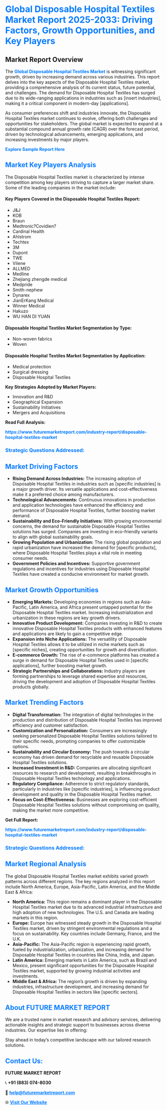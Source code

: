 <h1 style="color: #007BFF;">Global Disposable Hospital Textiles Market Report 2025-2033: Driving Factors, Growth Opportunities, and Key Players</h1>

<section id="overview">
<h2>Market Report Overview</h2>
<p>The <a href="https://www.futuremarketreport.com/industry-report/disposable-hospital-textiles-market" style="color: #007BFF; text-decoration: none;"><strong>Global Disposable Hospital Textiles Market</strong></a> is witnessing significant growth, driven by increasing demand across various industries. This report delves into the key aspects of the Disposable Hospital Textiles market, providing a comprehensive analysis of its current status, future potential, and challenges. The demand for Disposable Hospital Textiles has surged due to its wide-ranging applications in industries such as [insert industries], making it a critical component in modern-day [applications].</p>
<p>As consumer preferences shift and industries innovate, the Disposable Hospital Textiles market continues to evolve, offering both challenges and opportunities for stakeholders. The global market is expected to expand at a substantial compound annual growth rate (CAGR) over the forecast period, driven by technological advancements, emerging applications, and increasing investments by major players.</p>
</section>

<section id="overview">
<p><a href="https://www.futuremarketreport.com/request-sample/reportId=112521" style="color: #007BFF; text-decoration: none;"><strong>Explore Sample Report Here</strong></a></p>
</section>

<section id="key-players">
<h2 style="color: #007BFF;">Market Key Players Analysis</h2>
<p>The Disposable Hospital Textiles market is characterized by intense competition among key players striving to capture a larger market share. Some of the leading companies in the market include:</p>
<h4>Key Players Covered in the Disposable Hospital Textiles Report:</h4>
<ul><li>J&amp;J</li><li>KOB</li><li>Braun</li><li>Medtronic?Covidien?</li><li>Cardinal Health</li><li>Ahlstrom</li><li>Techtex</li><li>3M</li><li>Dupont</li><li>TWE</li><li>Vilene</li><li>ALLMED</li><li>Medline</li><li>Zhejiang zhengde medical</li><li>Medpride</li><li>Smith-nephew</li><li>Dynarex</li><li>JianErKang Medical</li><li>Winner Medical</li><li>Hakuzo</li><li>WU HAN DI YUAN</li></ul>
<h4>Disposable Hospital Textiles Market Segmentation by Type:</h4>
<ul><li>Non-woven fabrics</li><li>Woven</li></ul>

<h4>Disposable Hospital Textiles Market Segmentation by Application:</h4>
<ul><li>Medical protection</li><li>Surgical dressing</li><li>Disposable Hospital Textiles</li></ul>
<p><strong>Key Strategies Adopted by Market Players:</strong></p>
<ul>
<li>Innovation and R&D</li>
<li>Geographical Expansion</li>
<li>Sustainability Initiatives</li>
<li>Mergers and Acquisitions</li>
</ul>
</section>

<section>
<p><strong>Read Full Analysis: </strong></p><a href="https://www.futuremarketreport.com/industry-report/disposable-hospital-textiles-market" style="color: #007BFF; text-decoration: none;"><strong>https://www.futuremarketreport.com/industry-report/disposable-hospital-textiles-market</strong></a>
<h3 style="color: #007BFF;">Strategic Questions Addressed:</h3>
</section>

<section id="driving-factors">
<h2 style="color: #007BFF;">Market Driving Factors</h2>
<ul>
<li><strong>Rising Demand Across Industries:</strong> The increasing adoption of Disposable Hospital Textiles in industries such as [specific industries] is a major growth driver. Its versatile applications and cost-effectiveness make it a preferred choice among manufacturers.</li>
<li><strong>Technological Advancements:</strong> Continuous innovations in production and application technologies have enhanced the efficiency and performance of Disposable Hospital Textiles, further boosting market demand.</li>
<li><strong>Sustainability and Eco-Friendly Initiatives:</strong> With growing environmental concerns, the demand for sustainable Disposable Hospital Textiles solutions has surged. Companies are investing in eco-friendly variants to align with global sustainability goals.</li>
<li><strong>Growing Population and Urbanization:</strong> The rising global population and rapid urbanization have increased the demand for [specific products], where Disposable Hospital Textiles plays a vital role in meeting consumer needs.</li>
<li><strong>Government Policies and Incentives:</strong> Supportive government regulations and incentives for industries using Disposable Hospital Textiles have created a conducive environment for market growth.</li>
</ul>
</section>

<section id="growth-opportunities">
<h2 style="color: #007BFF;">Market Growth Opportunities</h2>
<ul>
<li><strong>Emerging Markets:</strong> Developing economies in regions such as Asia-Pacific, Latin America, and Africa present untapped potential for the Disposable Hospital Textiles market. Increasing industrialization and urbanization in these regions are key growth drivers.</li>
<li><strong>Innovative Product Development:</strong> Companies investing in R&D to create innovative Disposable Hospital Textiles products with enhanced features and applications are likely to gain a competitive edge.</li>
<li><strong>Expansion into Niche Applications:</strong> The versatility of Disposable Hospital Textiles allows it to be utilized in niche markets such as [specific niches], creating opportunities for growth and diversification.</li>
<li><strong>E-commerce Growth:</strong> The rise of e-commerce platforms has created a surge in demand for Disposable Hospital Textiles used in [specific applications], further boosting market growth.</li>
<li><strong>Strategic Partnerships and Collaborations:</strong> Industry players are forming partnerships to leverage shared expertise and resources, driving the development and adoption of Disposable Hospital Textiles products globally.</li>
</ul>
</section>

<section id="trending-factors">
<h2 style="color: #007BFF;">Market Trending Factors</h2>
<ul>
<li><strong>Digital Transformation:</strong> The integration of digital technologies in the production and distribution of Disposable Hospital Textiles has improved efficiency and customer satisfaction.</li>
<li><strong>Customization and Personalization:</strong> Consumers are increasingly seeking personalized Disposable Hospital Textiles solutions tailored to their specific needs, prompting companies to offer customizable options.</li>
<li><strong>Sustainability and Circular Economy:</strong> The push towards a circular economy has driven demand for recyclable and reusable Disposable Hospital Textiles solutions.</li>
<li><strong>Increased Investment in R&D:</strong> Companies are allocating significant resources to research and development, resulting in breakthroughs in Disposable Hospital Textiles technology and applications.</li>
<li><strong>Regulatory Compliance:</strong> Adherence to strict regulatory standards, particularly in industries like [specific industries], is influencing product development and quality in the Disposable Hospital Textiles market.</li>
<li><strong>Focus on Cost-Effectiveness:</strong> Businesses are exploring cost-efficient Disposable Hospital Textiles solutions without compromising on quality, making the market more competitive.</li>
</ul>
</section>

<section>
<p><strong>Get Full Report: </strong></p><a href="https://www.futuremarketreport.com/industry-report/disposable-hospital-textiles-market" style="color: #007BFF; text-decoration: none;"><strong>https://www.futuremarketreport.com/industry-report/disposable-hospital-textiles-market</strong></a>
<h3 style="color: #007BFF;">Strategic Questions Addressed:</h3>
</section>


<section id="regional-analysis">
<h2 style="color: #007BFF;">Market Regional Analysis</h2>
<p>The global Disposable Hospital Textiles market exhibits varied growth patterns across different regions. The key regions analyzed in this report include North America, Europe, Asia-Pacific, Latin America, and the Middle East & Africa:</p>
<ul>
<li><strong>North America:</strong> This region remains a dominant player in the Disposable Hospital Textiles market due to its advanced industrial infrastructure and high adoption of new technologies. The U.S. and Canada are leading markets in this region.</li>
<li><strong>Europe:</strong> Europe has witnessed steady growth in the Disposable Hospital Textiles market, driven by stringent environmental regulations and a focus on sustainability. Key countries include Germany, France, and the U.K.</li>
<li><strong>Asia-Pacific:</strong> The Asia-Pacific region is experiencing rapid growth, fueled by industrialization, urbanization, and increasing demand for Disposable Hospital Textiles in countries like China, India, and Japan.</li>
<li><strong>Latin America:</strong> Emerging markets in Latin America, such as Brazil and Mexico, present significant opportunities for the Disposable Hospital Textiles market, supported by growing industrial activities and investments.</li>
<li><strong>Middle East & Africa:</strong> The region’s growth is driven by expanding industries, infrastructure development, and increasing demand for Disposable Hospital Textiles in sectors like [specific sectors].</li>
</ul>
</section>

<footer>
<h2 style="color: #007BFF;">About FUTURE MARKET REPORT</h2>
<p>We are a trusted name in market research and advisory services, delivering actionable insights and strategic support to businesses across diverse industries. Our expertise lies in offering:</p>

<p>Stay ahead in today’s competitive landscape with our tailored research solutions.</p>

<h2 style="color: #007BFF;">Contact Us:</h2>
<p><strong>FUTURE MARKET REPORT</strong></p>
<p>📞 <strong>+91 (883) 074-8030</strong></p>
<p>📧 <strong><a href="mailto:help@futuremarketreport.com" style="color: #007BFF;">help@futuremarketreport.com</a></strong></p>
<p>🌐 <strong><a href="https://www.futuremarketreport.com/" style="color: #007BFF;">Visit Our Website</a></strong></p>
</footer>